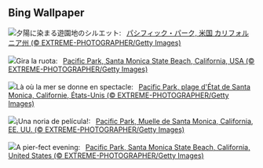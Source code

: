 ## Bing Wallpaper
![](https://www.bing.com/th?id=OHR.SunsetPier_JA-JP6277978338_UHD.jpg&w=1000)夕陽に染まる遊園地のシルエット:&nbsp;&ensp;[パシフィック・パーク, 米国 カリフォルニア州 (© EXTREME-PHOTOGRAPHER/Getty Images)](https://www.bing.com/th?id=OHR.SunsetPier_JA-JP6277978338_UHD.jpg)
<br><br/>
![](https://www.bing.com/th?id=OHR.SunsetPier_IT-IT8926979057_UHD.jpg&w=1000)Gira la ruota:&nbsp;&ensp;[Pacific Park, Santa Monica State Beach, California, USA (© EXTREME-PHOTOGRAPHER/Getty Images)](https://www.bing.com/th?id=OHR.SunsetPier_IT-IT8926979057_UHD.jpg)
<br><br/>
![](https://www.bing.com/th?id=OHR.SunsetPier_FR-FR5498949983_UHD.jpg&w=1000)Là où la mer se donne en spectacle:&nbsp;&ensp;[Pacific Park, plage d'État de Santa Monica, Californie, États-Unis (© EXTREME-PHOTOGRAPHER/Getty Images)](https://www.bing.com/th?id=OHR.SunsetPier_FR-FR5498949983_UHD.jpg)
<br><br/>
![](https://www.bing.com/th?id=OHR.SunsetPier_ES-ES7586673768_UHD.jpg&w=1000)¡Una noria de película!:&nbsp;&ensp;[Pacific Park, Muelle de Santa Monica, California, EE. UU. (© EXTREME-PHOTOGRAPHER/Getty Images)](https://www.bing.com/th?id=OHR.SunsetPier_ES-ES7586673768_UHD.jpg)
<br><br/>
![](https://www.bing.com/th?id=OHR.SunsetPier_EN-GB2472786230_UHD.jpg&w=1000)A pier-fect evening:&nbsp;&ensp;[Pacific Park, Santa Monica State Beach, California, United States (© EXTREME-PHOTOGRAPHER/Getty Images)](https://www.bing.com/th?id=OHR.SunsetPier_EN-GB2472786230_UHD.jpg)
<br><br/>
